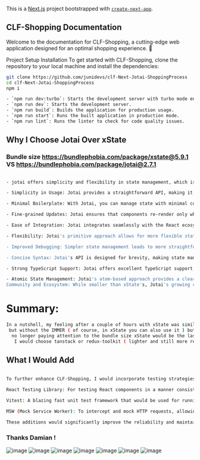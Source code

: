 This is a [Next.js](https://nextjs.org/) project bootstrapped
with [`create-next-app`](https://github.com/vercel/next.js/tree/canary/packages/create-next-app).

## CLF-Shopping Documentation

Welcome to the documentation for CLF-Shopping, a cutting-edge web application designed for an optimal shopping
experience. 🤖

Project Setup
Installation
To get started with CLF-Shopping, clone the repository to your local machine and install the dependencies:

```bash
git clone https://github.com/junidevs/clf-Next-Jotai-ShoppingProcess
cd clf-Next-Jotai-ShoppingProcess
npm i

```

```bash
- `npm run dev:turbo`: Starts the development server with turbo mode enabled.
- `npm run dev`: Starts the development server.
- `npm run build`: Builds the application for production usage.
- `npm run start`: Runs the built application in production mode.
- `npm run lint`: Runs the linter to check for code quality issues.
```

## Why I Choose Jotai Over xState

### Bundle size https://bundlephobia.com/package/xstate@5.9.1 VS https://bundlephobia.com/package/jotai@2.7.1

```bash

- jotai offers simplicity and flexibility in state management, which is particularly beneficial in the context of this project. Here are 10 concrete advantages of using Jotai over xState:

- Simplicity in Usage: Jotai provides a straightforward API, making it easier to understand and use effectively, even for developers new to state management.

- Minimal Boilerplate: With Jotai, you can manage state with minimal code, reducing the boilerplate often associated with complex state management solutions.

- Fine-grained Updates: Jotai ensures that components re-render only when the state they depend on changes, leading to optimized performance.

- Ease of Integration: Jotai integrates seamlessly with the React ecosystem, complementing existing hooks and context features.

- Flexibility: Jotai's primitive approach allows for more flexible state management patterns, adapting easily to various use cases.

- Improved Debugging: Simpler state management leads to more straightforward debugging and maintenance.

- Concise Syntax: Jotai's API is designed for brevity, making state management code more readable and maintainable.

- Strong TypeScript Support: Jotai offers excellent TypeScript support, enabling better type safety and developer experience.

- Atomic State Management: Jotai's atom-based approach provides a clear and logical structure for state management.
Community and Ecosystem: While smaller than xState's, Jotai's growing community contributes to a rich ecosystem of tools and integrations.


```

# Summary:

```bash
In a nutshell, my feeling after a couple of hours with xState was similar to working with redux
 but without the IMMER ( of course, in xState you can also use it ) but for me,
  no longer paying attention to the bundle size xState would be the last choice in terms of Developer experience, etc.
   I would choose tanstack or redux-toolkit ( lighter and still more readable )

```

## What I Would Add

```bash

To further enhance CLF-Shopping, I would incorporate testing strategies focusing on the React Testing Library, Vitest, and Mock Service Worker (MSW):

React Testing Library: For testing React components in a manner consistent with user interactions, ensuring components work as expected.

Vitest: A blazing fast unit test framework that would be used for running tests in a Node environment, ideal for React applications.

MSW (Mock Service Worker): To intercept and mock HTTP requests, allowing us to test error handling, loading states, and more, without relying on actual backend services.

These additions would significantly improve the reliability and maintainability of CLF-Shopping, ensuring a high-quality user experience.

```

### Thanks Damian !

![image](https://github.com/junidevs/clf-Next-Jotai-ShoppingProcess/assets/52135894/5303f4f9-d03a-42d6-b952-ad1232b65703)
![image](https://github.com/junidevs/clf-Next-Jotai-ShoppingProcess/assets/52135894/3816f721-aaeb-41f2-ba73-a44c54aacec0)
![image](https://github.com/junidevs/clf-Next-Jotai-ShoppingProcess/assets/52135894/231d8590-c6a7-430c-9c8c-928a474612b6)
![image](https://github.com/junidevs/clf-Next-Jotai-ShoppingProcess/assets/52135894/199d2124-e435-46cd-afab-950269a8d088)
![image](https://github.com/junidevs/clf-Next-Jotai-ShoppingProcess/assets/52135894/1fe3a007-686d-4206-9155-8e74d048835d)
![image](https://github.com/junidevs/clf-Next-Jotai-ShoppingProcess/assets/52135894/7443020c-1b44-4c54-b47b-b76dc09359ed)
![image](https://github.com/junidevs/clf-Next-Jotai-ShoppingProcess/assets/52135894/cdeb88b7-159b-4223-b8f7-c8760be30e54)






